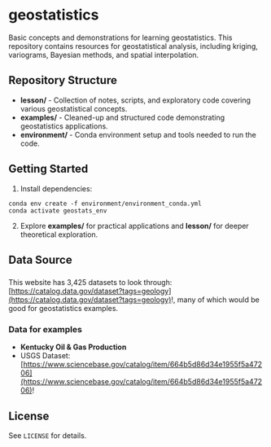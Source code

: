 # geostatistics
Basic concepts and demonstrations for learning geostatistics. This repository contains resources for geostatistical analysis, including kriging, variograms, Bayesian methods, and spatial interpolation.

## Repository Structure

- **lesson/** - Collection of notes, scripts, and exploratory code covering various geostatistical concepts.
- **examples/** - Cleaned-up and structured code demonstrating geostatistics applications.
- **environment/** - Conda environment setup and tools needed to run the code.

## Getting Started

1. Install dependencies:
```
conda env create -f environment/environment_conda.yml
conda activate geostats_env
```

2. Explore **examples/** for practical applications and **lesson/** for deeper theoretical exploration.

## Data Source

### 
This website has 3,425 datasets to look through: [https://catalog.data.gov/dataset?tags=geology](https://catalog.data.gov/dataset?tags=geology)!, many of which would be good for geostatistics examples.

### Data for examples
- **Kentucky Oil & Gas Production**  
- USGS Dataset: [https://www.sciencebase.gov/catalog/item/664b5d86d34e1955f5a47206](https://www.sciencebase.gov/catalog/item/664b5d86d34e1955f5a47206)!


## License

See `LICENSE` for details.